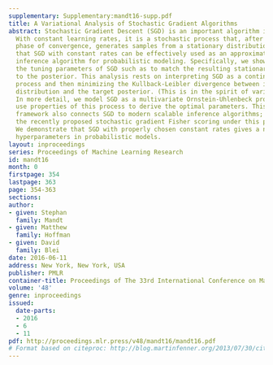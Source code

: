 ```yaml
---
supplementary: Supplementary:mandt16-supp.pdf
title: A Variational Analysis of Stochastic Gradient Algorithms
abstract: Stochastic Gradient Descent (SGD) is an important algorithm in machine learning.
  With constant learning rates, it is a stochastic process that, after an initial
  phase of convergence, generates samples from a stationary distribution. We show
  that SGD with constant rates can be effectively used as an approximate posterior
  inference algorithm for probabilistic modeling. Specifically, we show how to adjust
  the tuning parameters of SGD such as to match the resulting stationary distribution
  to the posterior. This analysis rests on interpreting SGD as a continuous-time stochastic
  process and then minimizing the Kullback-Leibler divergence between its stationary
  distribution and the target posterior. (This is in the spirit of variational inference.)
  In more detail, we model SGD as a multivariate Ornstein-Uhlenbeck process and then
  use properties of this process to derive the optimal parameters. This theoretical
  framework also connects SGD to modern scalable inference algorithms; we analyze
  the recently proposed stochastic gradient Fisher scoring under this perspective.
  We demonstrate that SGD with properly chosen constant rates gives a new way to optimize
  hyperparameters in probabilistic models.
layout: inproceedings
series: Proceedings of Machine Learning Research
id: mandt16
month: 0
firstpage: 354
lastpage: 363
page: 354-363
sections: 
author:
- given: Stephan
  family: Mandt
- given: Matthew
  family: Hoffman
- given: David
  family: Blei
date: 2016-06-11
address: New York, New York, USA
publisher: PMLR
container-title: Proceedings of The 33rd International Conference on Machine Learning
volume: '48'
genre: inproceedings
issued:
  date-parts:
  - 2016
  - 6
  - 11
pdf: http://proceedings.mlr.press/v48/mandt16/mandt16.pdf
# Format based on citeproc: http://blog.martinfenner.org/2013/07/30/citeproc-yaml-for-bibliographies/
---
```

